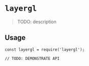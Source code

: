 # `layergl`

> TODO: description

## Usage

```
const layergl = require('layergl');

// TODO: DEMONSTRATE API
```
